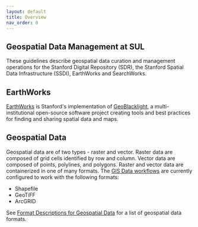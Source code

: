 ```yaml
---
layout: default
title: Overview
nav_order: 0
---
```

## Geospatial Data Management at SUL ##

These guidelines describe geospatial data curation and management operations for the Stanford Digital Repository (SDR), the Stanford Spatial Data Infrastructure (SSDI), EarthWorks and SearchWorks.

## EarthWorks ##

[EarthWorks](https://earthworks.stanford.edu) is Stanford's implementation of [GeoBlacklight](https://geoblacklight.org), a multi-institutional open-source software project creating tools and best practices for finding and sharing spatial data and maps.

## Geospatial Data ## 

Geospatial data are of two types - raster and vector. Raster data are composed of grid cells identified by row and column. Vector data are composed of points, polylines, and polygons. Raster and vector data are containerized in one of many formats. The [GIS Data workflows](https://github.com/sul-dlss/gis-robot-suite) are currently configured to work with the following formats:

- Shapefile 
- GeoTiFF
- ArcGRID

See [Format Descriptions for Geospatial Data](https://www.loc.gov/preservation/digital/formats/fdd/gis_fdd.shtml) for a list of geospatial data formats.






